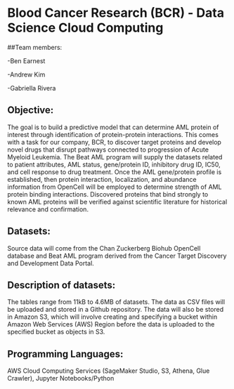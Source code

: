 # Blood Cancer Research (BCR) - Data Science Cloud Computing

##Team members:

-Ben Earnest

-Andrew Kim

-Gabriella Rivera

## Objective:
The goal is to build a predictive model that can determine AML protein of interest through identification of protein-protein interactions. This comes with a task for our company, BCR, to discover target proteins and develop novel drugs that disrupt pathways connected to progression of Acute Myeloid Leukemia. The Beat AML program will supply the datasets related to patient attributes, AML status, gene/protein ID, inhibitory drug ID, IC50, and cell response to drug treatment. Once the AML gene/protein profile is established, then protein interaction, localization, and abundance information from OpenCell will be employed to determine strength of AML protein binding interactions. Discovered proteins that bind strongly to known AML proteins will be verified against scientific literature for historical relevance and confirmation.

## Datasets:
Source data will come from the Chan Zuckerberg Biohub OpenCell database and Beat AML program derived from the Cancer Target Discovery and Development Data Portal.

## Description of datasets:
The tables range from 11kB to 4.6MB of datasets. The data as CSV files will be uploaded and stored in a Github repository. The data will also be stored in Amazon S3, which will involve creating and specifying a bucket within Amazon Web Services (AWS) Region before the data is uploaded to the specified bucket as objects in S3.

## Programming Languages:
AWS Cloud Computing Services (SageMaker Studio, S3, Athena, Glue Crawler), Jupyter Notebooks/Python
